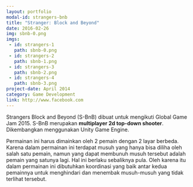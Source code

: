 ```yaml
---
layout: portfolio
modal-id: strangers-bnb
title: "Stranger: Block and Beyond"
date: 2016-02-26
img: sbnb-0.png
imgs:
 - id: strangers-1
   path: sbnb-0.png
 - id: strangers-2
   path: sbnb-1.png
 - id: strangers-3
   path: sbnb-2.png
 - id: strangers-4
   path: sbnb-3.png
project-date: April 2014
category: Game Development
link: http://www.facebook.com
---
```

Strangers Block and Beyond (S-BnB) dibuat untuk mengikuti Global Game Jam 2015. S-BnB merupakan **multiplayer 2d top-down shooter**. Dikembangkan menggunakan Unity Game Engine.

Permainan ini harus dimainkan oleh 2 pemain dengan 2 layar berbeda. Karena dalam permainan ini terdapat musuh yang hanya bisa diliha oleh salah satu pemain, namun yang dapat membunuh musuh tersebut adalah pemain yang satunya lagi. Hal ini berlaku sebaliknya pula. Oleh karena itu dalam permainan ini dibutuhkan koordinasi yang baik antar kedua pemainnya untuk menghindari dan menembak musuh-musuh yang tidak terlihat tersebut.
